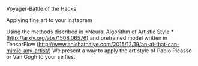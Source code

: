 Voyager-Battle of the Hacks

Applying fine art to your instagram

Using the methods discribed in *Neural Algorithm of Artistic Style * (http://arxiv.org/abs/1508.06576)
and pretrained model written in TensorFlow (http://www.anishathalye.com/2015/12/19/an-ai-that-can-mimic-any-artist/)
We present a way to apply the art style of Pablo Picasso or Van Gogh to your selfies. 
